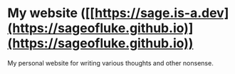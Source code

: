 # My website ([[https://sage.is-a.dev](https://sageofluke.github.io)](https://sageofluke.github.io))

My personal website for writing various thoughts and other nonsense.

